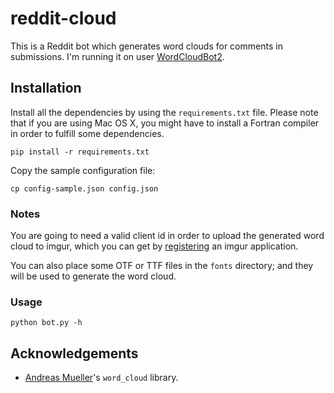 reddit-cloud
============

This is a Reddit bot which generates word clouds for comments in submissions.
I'm running it on user [WordCloudBot2][1].

Installation
------------

Install all the dependencies by using the `requirements.txt` file. Please note
that if you are using Mac OS X, you might have to install a Fortran compiler in
order to fulfill some dependencies.

    pip install -r requirements.txt

Copy the sample configuration file:

    cp config-sample.json config.json

### Notes

You are going to need a valid client id in order to upload the generated word cloud
to imgur, which you can get by [registering][3] an imgur application.

You can also place some OTF or TTF files in the `fonts` directory; and they will
be used to generate the word cloud.

### Usage

    python bot.py -h

Acknowledgements
----------------

* [Andreas Mueller][2]'s `word_cloud` library.

[1]:  http://www.reddit.com/user/WordCloudBot2
[2]:  https://github.com/amueller
[3]:  http://api.imgur.com/oauth2/addclient
